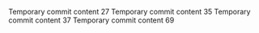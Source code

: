 Temporary commit content 27
Temporary commit content 35
Temporary commit content 37
Temporary commit content 69
